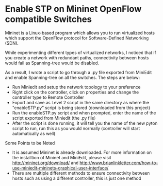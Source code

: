 # Enable STP on Mininet OpenFlow compatible Switches
Mininet is a Linux-based program which allows you to run virtualized hosts which support the OpenFlow protocol for Software-Defined Networking (SDN).

While experimenting different types of virtualized networks, I noticed that if you create a network with redundant paths, connectivity between hosts would fail as Spanning-tree would be disabled.

As a result, I wrote a script to go through a .py file exported from MiniEdit and enable Spanning-tree on all the switches. The steps are below:
- Run Miniedit and setup the network topology to your preference
- Right click on the controller, click on properties and change the controller type to Remote Controller
- Export and save as Level 2 script in the same directory as where the "enableSTP.py" script is being stored (downloaded from this project)
- Run the enableSTP.py script and when prompted, enter the name of the script exported from Miniedit (the .py file)
- After the script is done running, it will tell you the name of the new pyton script to run, run this as you would normally (controller will start automatically as well)

Some Points to be Noted
- It is assumed Mininet is already downloaded. For more information on the installtion of Mininet and MiniEdit, please visit http://mininet.org/download/ and http://www.brianlinkletter.com/how-to-use-miniedit-mininets-graphical-user-interface/
- There are multiple different methods to ensure connectivity between hosts such as using a different controller, this is just one method
